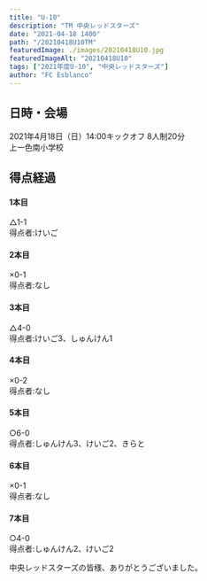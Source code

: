 ```yaml
---
title: "U-10"
description: "TM 中央レッドスターズ"
date: "2021-04-18 1400"
path: "/20210418U10TM"
featuredImage: ./images/20210418U10.jpg
featuredImageAlt: "20210418U10"
tags: ["2021年度U-10", "中央レッドスターズ"]
author: "FC Esblanco"
---
```


## 日時・会場

2021年4月18日（日）14:00キックオフ 8人制20分<br>
上一色南小学校

## 得点経過

#### 1本目
△1-1  
得点者:けいご

#### 2本目
×0-1  
得点者:なし

#### 3本目
△4-0  
得点者:けいご3、しゅんけん1

#### 4本目
×0-2  
得点者:なし

#### 5本目
○6-0  
得点者:しゅんけん3、けいご2、きらと

#### 6本目
×0-1  
得点者:なし

#### 7本目
○4-0  
得点者:しゅんけん2、けいご2

中央レッドスターズの皆様、ありがとうございました。
